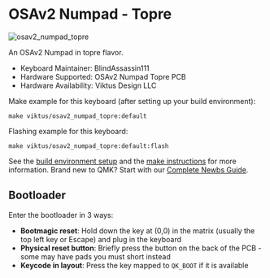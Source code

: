 # OSAv2 Numpad - Topre

![osav2_numpad_topre](https://i.imgur.com/G6yNtJMh.png)

An OSAv2 Numpad in topre flavor.

-   Keyboard Maintainer: BlindAssassin111
-   Hardware Supported: OSAv2 Numpad Topre PCB
-   Hardware Availability: Viktus Design LLC

Make example for this keyboard (after setting up your build environment):

    make viktus/osav2_numpad_topre:default

Flashing example for this keyboard:

    make viktus/osav2_numpad_topre:default:flash

See the [build environment setup](https://docs.qmk.fm/#/getting_started_build_tools) and the [make instructions](https://docs.qmk.fm/#/getting_started_make_guide) for more information. Brand new to QMK? Start with our [Complete Newbs Guide](https://docs.qmk.fm/#/newbs).

## Bootloader

Enter the bootloader in 3 ways:

* **Bootmagic reset**: Hold down the key at (0,0) in the matrix (usually the top left key or Escape) and plug in the keyboard
* **Physical reset button**: Briefly press the button on the back of the PCB - some may have pads you must short instead
* **Keycode in layout**: Press the key mapped to `QK_BOOT` if it is available
